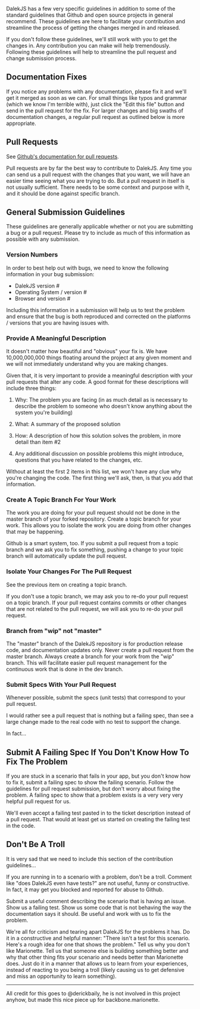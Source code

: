 DalekJS has a few very specific guidelines in addition
to some of the standard guidelines that Github and open
source projects in general recommend. These guidelines
are here to facilitate your contribution and streamline
the process of getting the changes merged in and released.

If you don't follow these guidelines, we'll still work
with you to get the changes in. Any contribution you can
make will help tremendously. Following these guidelines
will help to streamline the pull request and change
submission process.

## Documentation Fixes

If you notice any problems with any documentation, please
fix it and we'll get it merged as soon as we can. For
small things like typos and grammar (which we know I'm
terrible with), just click the "Edit this file" button
and send in the pull request for the fix. For larger
changes and big swaths of documentation changes, a regular
pull request as outlined below is more appropriate.

## Pull Requests

See [Github's documentation for pull requests](https://help.github.com/articles/using-pull-requests).

Pull requests are by far the best way to contribute to
DalekJS. Any time you can send us a pull request with
the changes that you want, we will have an easier time
seeing what you are trying to do. But a pull request in
itself is not usually sufficient. There needs to be some
context and purpose with it, and it should be done
against specific branch.

## General Submission Guidelines

These guidelines are generally applicable whether or not
you are submitting a bug or a pull request. Please try to
include as much of this information as possible with any
submission.

### Version Numbers

In order to best help out with bugs, we need to know the
following information in your bug submission:

* DalekJS version #
* Operating System / version #
* Browser and version #

Including this information in a submission will help
us to test the problem and ensure that the bug is
both reproduced and corrected on the platforms / versions
that you are having issues with.

### Provide A Meaningful Description

It doesn't matter how beautiful and "obvious" your fix is.
We have 10,000,000,000 things floating around the project
at any given moment and we will not immediately understand
why you are making changes.

Given that, it is very important to provide a meaningful
description with your pull requests that alter any code.
A good format for these descriptions will include three things:

1. Why: The problem you are facing (in as much detail as is
necessary to describe the problem to someone who doesn't
know anything about the system you're building)

2. What: A summary of the proposed solution

3. How: A description of how this solution solves the problem,
in more detail than item #2

4. Any additional discussion on possible problems this might
introduce, questions that you have related to the changes, etc.

Without at least the first 2 items in this list, we won't
have any clue why you're changing the code. The first thing
we'll ask, then, is that you add that information.

### Create A Topic Branch For Your Work

The work you are doing for your pull request should not be
done in the master branch of your forked repository. Create
a topic branch for your work. This allows you to isolate
the work you are doing from other changes that may be happening.

Github is a smart system, too. If you submit a pull request
from a topic branch and we ask you to fix something, pushing
a change to your topic branch will automatically update the
pull request.

### Isolate Your Changes For The Pull Request

See the previous item on creating a topic branch.

If you don't use a topic branch, we may ask you to re-do your
pull request on a topic branch. If your pull request contains
commits or other changes that are not related to the pull
request, we will ask you to re-do your pull request.

### Branch from "wip" not "master"

The "master" branch of the DalekJS repository is for
production release code, and documentation updates only. Never
create a pull request from the master branch. Always create
a branch for your work from the "wip" branch. This will
facilitate easier pull request management for the continuous
work that is done in the dev branch.

### Submit Specs With Your Pull Request

Whenever possible, submit the specs (unit tests) that
correspond to your pull request.

I would rather see a pull request that is nothing but a
failing spec, than see a large change made to the real
code with no test to support the change.

In fact...

## Submit A Failing Spec If You Don't Know How To Fix The Problem

If you are stuck in a scenario that fails in your app,
but you don't know how to fix it, submit a failing spec
to show the failing scenario. Follow the guidelines for
pull request submission, but don't worry about fixing the
problem. A failing spec to show that a problem exists is
a very very very helpful pull request for us.

We'll even accept a failing test pasted in to the ticket
description instead of a pull request. That would at
least get us started on creating the failing test in the code.

## Don't Be A Troll

It is very sad that we need to include this section of
the contribution guidelines...

If you are running in to a scenario with a problem, don't
be a troll. Comment like "does DalekJS even have tests?"
are not useful, funny or constructive. In fact, it may get
you blocked and reported for abuse to Github.

Submit a useful comment describing the scenario that is
having an issue. Show us a failing test. Show us some
code that is not behaving the way the documentation says
it should. Be useful and work with us to fix the problem.

We're all for criticism and tearing apart DalekJS for
the problems it has. Do it in a constructive and helpful
manner: "There isn't a test for this scenario. Here's a
rough idea for one that shows the problem." Tell us why
you don't like Marionette. Tell us that someone else is
building something better and why that other thing fits
your scenario and needs better than Marionette does. Just
do it in a manner that allows us to learn from your
experiences, instead of reacting to you being a troll
(likely causing us to get defensive and miss an opportunity
to learn something).

-----------
All credit for this goes to @derickbaily, he is not involved in this project anyhow,
but made this nice piece up for backbone.marionette.
